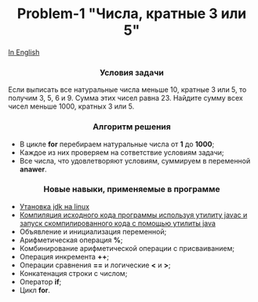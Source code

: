 <div id="header" align="center">
    <h1>Problem-1 "Числа, кратные 3 или 5"</h1>
</div>

[In English](README.md)

<div id="header" align="center">
    <h3>Условия задачи</h3>
</div>

Если выписать все натуральные числа меньше 10, кратные 3 или 5, то получим 3, 5, 6 и 9. Сумма этих чисел равна 23.
Найдите сумму всех чисел меньше 1000, кратных 3 или 5. 

<div id="header" align="center">
    <h3>Алгоритм решения</h3>
</div>

* В цикле **for** перебираем натуральные числа от **1** до **1000**;
* Каждое из них проверяем на сответствие условиям задачи;
* Все числа, что удовлетворяют условиям, суммируем в переменной **anawer**.

<div id="header" align="center">
    <h3>Новые навыки, применяемые в программе</h3>
</div>

* [Утановка jdk на linux](https://java-practice.ru/blog/ustanovka-java.jsp)
* [Компиляция исходного кода программы используя утилиту javac и запуск скомпилированного кода с помощью утилиты java](https://java-practice.ru/blog/kompilyaciya-java-koda.jsp)
* Объявление и инициализация переменной;
* Арифметическая операция **%**;
* Комбинирование арифметической операции с присваиванием;
* Операция инкремента **++**;
* Операции сравнения **==** и логические **<** и **>**;
* Конкатенация строки с числом;
* Оператор **if**;
* Цикл **for**.
